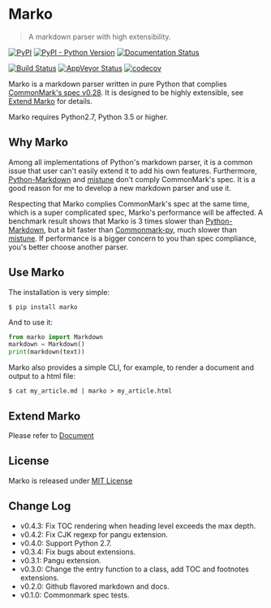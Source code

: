 Marko
=====
> A markdown parser with high extensibility.

[![PyPI](https://img.shields.io/pypi/v/marko.svg?logo=python&logoColor=white)](https://pypi.org/project/marko/)
[![PyPI - Python Version](https://img.shields.io/pypi/pyversions/marko.svg?logo=python&logoColor=white)](https://pypi.org/project/marko/)
[![Documentation Status](https://img.shields.io/readthedocs/marko-py.svg?logo=readthedocs)](https://marko-py.readthedocs.io/en/latest/?badge=latest)

[![Build Status](https://img.shields.io/travis/frostming/marko/master.svg?label=Travis&logo=travis)](https://travis-ci.org/frostming/marko)
[![AppVeyor Status](https://img.shields.io/appveyor/ci/frostming/marko/master.svg?logo=appveyor)](https://ci.appveyor.com/project/frostming/marko/branch/master)
[![codecov](https://codecov.io/gh/frostming/marko/branch/master/graph/badge.svg)](https://codecov.io/gh/frostming/marko)

Marko is a markdown parser written in pure Python that complies [CommonMark's spec v0.28][spec].
It is designed to be highly extensible, see [Extend Marko](#extend-marko) for details.

Marko requires Python2.7, Python 3.5 or higher.

## Why Marko

Among all implementations of Python's markdown parser, it is a common issue that user can't easily extend it to add his own features. Furthermore, [Python-Markdown][pymd] and [mistune][mistune] don't comply CommonMark's spec. It is a good reason for me to develop a new markdown parser and use it.

Respecting that Marko complies CommonMark's spec at the same time, which is a super complicated spec, Marko's performance will be affected.
A benchmark result shows that Marko is 3 times slower than [Python-Markdown][pymd], but a bit faster than [Commonmark-py][cmpy], much slower than [mistune][mistune]. If performance is a bigger concern to you than spec compliance, you's better choose another parser.

[spec]: https://spec.commonmark.org/0.28/
[pymd]: https://github.com/waylan/Python-Markdown
[mistune]: https://github.com/lepture/mistune
[cmpy]: https://github.com/rtfd/CommonMark-py

## Use Marko

The installation is very simple:

    $ pip install marko

And to use it:
```python
from marko import Markdown
markdown = Markdown()
print(markdown(text))
```
Marko also provides a simple CLI, for example, to render a document and output to a html file:

    $ cat my_article.md | marko > my_article.html

## Extend Marko

Please refer to [Document](https://marko-py.readthedocs.io/en/latest/extend.html)

## License

Marko is released under [MIT License](LICENSE)


## Change Log

* v0.4.3: Fix TOC rendering when heading level exceeds the max depth.
* v0.4.2: Fix CJK regexp for pangu extension.
* v0.4.0: Support Python 2.7.
* v0.3.4: Fix bugs about extensions.
* v0.3.1: Pangu extension.
* v0.3.0: Change the entry function to a class, add TOC and footnotes extensions.
* v0.2.0: Github flavored markdown and docs.
* v0.1.0: Commonmark spec tests.
